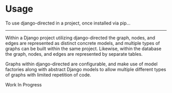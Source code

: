 # Usage

To use django-directed in a project, once installed via pip...

---

Within a Django project utilizing django-directed the graph, nodes, and edges are represented as distinct concrete models, and multiple types of graphs can be built within the same project. Likewise, within the database the graph, nodes, and edges are represented by separate tables.

Graphs within django-directed are configurable, and make use of model factories along with abstract Django models to allow multiple different types of graphs with limited repetition of code.


Work In Progress
